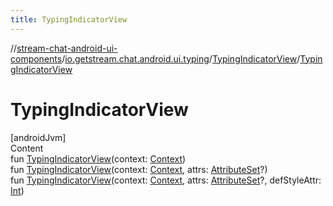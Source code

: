```yaml
---
title: TypingIndicatorView
---
```

//[stream-chat-android-ui-components](../../../index.md)/[io.getstream.chat.android.ui.typing](../index.md)/[TypingIndicatorView](index.md)/[TypingIndicatorView](TypingIndicatorView.md)



# TypingIndicatorView  
[androidJvm]  
Content  
fun [TypingIndicatorView](TypingIndicatorView.md)(context: [Context](https://developer.android.com/reference/kotlin/android/content/Context.html))  
fun [TypingIndicatorView](TypingIndicatorView.md)(context: [Context](https://developer.android.com/reference/kotlin/android/content/Context.html), attrs: [AttributeSet](https://developer.android.com/reference/kotlin/android/util/AttributeSet.html)?)  
fun [TypingIndicatorView](TypingIndicatorView.md)(context: [Context](https://developer.android.com/reference/kotlin/android/content/Context.html), attrs: [AttributeSet](https://developer.android.com/reference/kotlin/android/util/AttributeSet.html)?, defStyleAttr: [Int](https://kotlinlang.org/api/latest/jvm/stdlib/kotlin/-int/index.html))  



